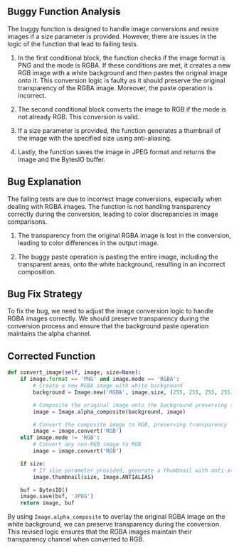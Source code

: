 ## Buggy Function Analysis
The buggy function is designed to handle image conversions and resize images if a size parameter is provided. However, there are issues in the logic of the function that lead to failing tests.

1. In the first conditional block, the function checks if the image format is PNG and the mode is RGBA. If these conditions are met, it creates a new RGB image with a white background and then pastes the original image onto it. This conversion logic is faulty as it should preserve the original transparency of the RGBA image. Moreover, the paste operation is incorrect.
   
2. The second conditional block converts the image to RGB if the mode is not already RGB. This conversion is valid.
   
3. If a size parameter is provided, the function generates a thumbnail of the image with the specified size using anti-aliasing.
   
4. Lastly, the function saves the image in JPEG format and returns the image and the BytesIO buffer.

## Bug Explanation
The failing tests are due to incorrect image conversions, especially when dealing with RGBA images. The function is not handling transparency correctly during the conversion, leading to color discrepancies in image comparisons.

1. The transparency from the original RGBA image is lost in the conversion, leading to color differences in the output image.
   
2. The buggy paste operation is pasting the entire image, including the transparent areas, onto the white background, resulting in an incorrect composition.

## Bug Fix Strategy
To fix the bug, we need to adjust the image conversion logic to handle RGBA images correctly. We should preserve transparency during the conversion process and ensure that the background paste operation maintains the alpha channel.

## Corrected Function
```python
def convert_image(self, image, size=None):
    if image.format == 'PNG' and image.mode == 'RGBA':
        # Create a new RGBA image with white background
        background = Image.new('RGBA', image.size, (255, 255, 255, 255))

        # Composite the original image onto the background preserving transparency
        image = Image.alpha_composite(background, image)

        # Convert the composite image to RGB, preserving transparency
        image = image.convert('RGB')
    elif image.mode != 'RGB':
        # Convert any non-RGB image to RGB
        image = image.convert('RGB')

    if size:
        # If size parameter provided, generate a thumbnail with anti-aliasing
        image.thumbnail(size, Image.ANTIALIAS)

    buf = BytesIO()
    image.save(buf, 'JPEG')
    return image, buf
```

By using `Image.alpha_composite` to overlay the original RGBA image on the white background, we can preserve transparency during the conversion. This revised logic ensures that the RGBA images maintain their transparency channel when converted to RGB.